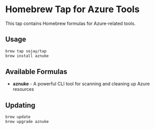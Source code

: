 # Homebrew Tap for Azure Tools

This tap contains Homebrew formulas for Azure-related tools.

## Usage

```bash
brew tap sojay/tap
brew install aznuke
```

## Available Formulas

- **aznuke** - A powerful CLI tool for scanning and cleaning up Azure resources

## Updating

```bash
brew update
brew upgrade aznuke
```
